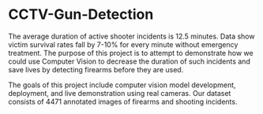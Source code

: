 # CCTV-Gun-Detection

The average duration of active shooter incidents is 12.5 minutes. Data show victim survival rates fall by 7-10% for every minute without emergency treatment. The purpose of this project is to attempt to demonstrate how we could use Computer Vision to decrease the duration of such incidents and save lives by detecting firearms before they are used.

The goals of this project include computer vision model development, deployment, and live demonstration using real cameras. Our dataset consists of 4471 annotated images of firearms and shooting incidents.

